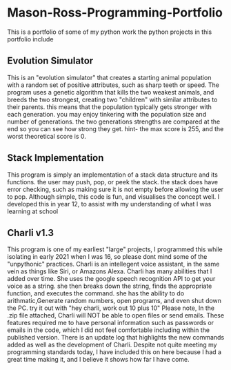 # Mason-Ross-Programming-Portfolio
This is a portfolio of some of my python work
the python projects in this portfolio include

Evolution Simulator
--------------------
This is an "evolution simulator" that creates a starting animal population with a random set of positive attributes,
such as sharp teeth or speed.
The program uses a genetic algorithm that kills the two weakest animals, and breeds the two strongest, creating two "children" with similar attributes to their parents.
this means that the population typically gets stronger with each generation.
you may enjoy tinkering with the population size and number of generations. the two generations strengths are compared at the end so you can see how strong they get.
hint- the max score is 255, and the worst theoretical score is 0.

Stack Implementation
--------------------
This program is simply an implementation of a stack data structure and its functions.
the user may push, pop, or peek the stack.
the stack does have error checking, such as making sure it is not empty before allowing the user to pop.
Although simple, this code is fun, and visualises the concept well.
I developed this in year 12, to assist with my understanding of what I was learning at school

Charli v1.3
--------------
This program is one of my earliest "large" projects, I programmed this while isolating in early 2021 when I was 16, so please dont mind some of the "unpythonic" practices.
Charli is an intellegent voice assistant, in the same vein as things like Siri, or Amazons Alexa.
Charli has many abilities that I added over time.
She uses the google speech recognition API to get your voice as a string. she then breaks down the string, finds the appropriate function, and executes the command.
she has the ability to do arithmatic,Generate random numbers, open programs, and even shut down the PC.
try it out with "hey charli, work out 10 plus 10"
Please note, 
In the .zip file attached, Charli will NOT be able to open files or send emails. These features required me to have personal information such as passwords or emails
in the code, which I did not feel comfortable including within the published version. 
There is an update log that highlights the new commands added as well as the development of Charli.
Despite not quite meeting my programming standards today, I have included this on here because I had a great time making it, and I believe it shows how far I have come.
